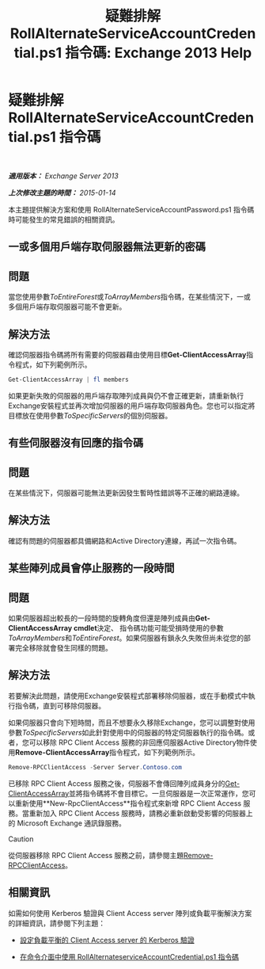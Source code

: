 ﻿---
title: '疑難排解 RollAlternateServiceAccountCredential.ps1 指令碼: Exchange 2013 Help'
TOCTitle: 疑難排解 RollAlternateServiceAccountCredential.ps1 指令碼
ms:assetid: 2bbf36d3-eb89-4f92-a8de-259a7cb64d62
ms:mtpsurl: https://technet.microsoft.com/zh-tw/library/Ff808310(v=EXCHG.150)
ms:contentKeyID: 63913429
ms.date: 05/21/2018
mtps_version: v=EXCHG.150
ms.translationtype: MT
---

# 疑難排解 RollAlternateServiceAccountCredential.ps1 指令碼

 

_**適用版本：** Exchange Server 2013_

_**上次修改主題的時間：** 2015-01-14_

本主題提供解決方案和使用 RollAlternateServiceAccountPassword.ps1 指令碼時可能發生的常見錯誤的相關資訊。

## 一或多個用戶端存取伺服器無法更新的密碼

## 問題

當您使用參數*ToEntireForest*或*ToArrayMembers*指令碼，在某些情況下，一或多個用戶端存取伺服器可能不會更新。

## 解決方法

確認伺服器指令碼將所有需要的伺服器藉由使用目標**Get-ClientAccessArray**指令程式，如下列範例所示。

```powershell
Get-ClientAccessArray | fl members
```

如果更新失敗的伺服器的用戶端存取陣列成員與仍不會正確更新，請重新執行Exchange安裝程式並再次增加伺服器的用戶端存取伺服器角色。您也可以指定將目標放在使用參數*ToSpecificServers*的個別伺服器。

## 有些伺服器沒有回應的指令碼

## 問題

在某些情況下，伺服器可能無法更新因發生暫時性錯誤等不正確的網路連線。

## 解決方法

確認有問題的伺服器都具備網路和Active Directory連線，再試一次指令碼。

## 某些陣列成員會停止服務的一段時間

## 問題

如果伺服器超出較長的一段時間的旋轉角度但還是陣列成員由**Get-ClientAccessArray cmdlet**決定、 指令碼功能可能受損時使用的參數*ToArrayMembers*和*ToEntireForest*。如果伺服器有鎖永久失敗但尚未從您的部署完全移除就會發生同樣的問題。

## 解決方法

若要解決此問題，請使用Exchange安裝程式部署移除伺服器，或在手動模式中執行指令碼，直到可移除伺服器。

如果伺服器只會向下短時間，而且不想要永久移除Exchange，您可以調整對使用參數*ToSpecificServers*如此針對使用中的伺服器的特定伺服器執行的指令碼。或者，您可以移除 RPC Client Access 服務的非回應伺服器Active Directory物件使用**Remove-ClientAccessArray**指令程式，如下列範例所示。

```powershell
Remove-RPCClientAccess -Server Server.Contoso.com
```

已移除 RPC Client Access 服務之後，伺服器不會傳回陣列成員身分的[Get-ClientAccessArray](https://technet.microsoft.com/zh-tw/library/dd297976\(v=exchg.150\))並將指令碼將不會目標它。一旦伺服器是一次正常運作，您可以重新使用**New-RpcClientAccess**指令程式來新增 RPC Client Access 服務。當重新加入 RPC Client Access 服務時，請務必重新啟動受影響的伺服器上的 Microsoft Exchange 通訊錄服務。


> [!CAUTION]  
> 從伺服器移除 RPC Client Access 服務之前，請參閱主題<a href="https://technet.microsoft.com/zh-tw/library/dd298151(v=exchg.150)">Remove-RPCClientAccess</a>。




## 相關資訊

如需如何使用 Kerberos 驗證與 Client Access server 陣列或負載平衡解決方案的詳細資訊，請參閱下列主題：

  - [設定負載平衡的 Client Access server 的 Kerberos 驗證](configuring-kerberos-authentication-for-load-balanced-client-access-servers-exchange-2013-help.md)

  - [在命令介面中使用 RollAlternateserviceAccountCredential.ps1 指令碼](using-the-rollalternateserviceaccountcredential-ps1-script-in-the-shell-exchange-2013-help.md)


